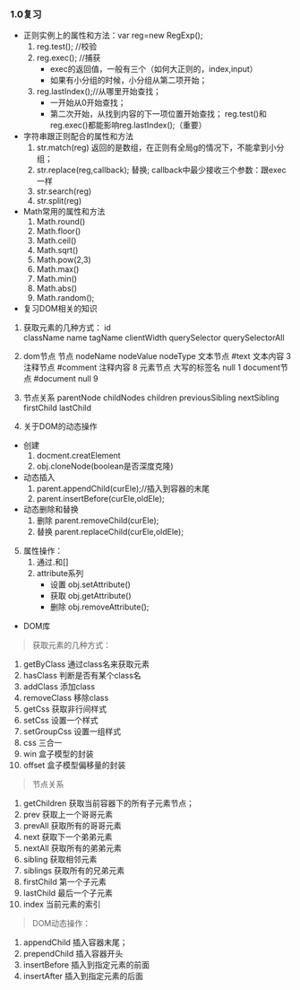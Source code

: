 ### 1.0复习
- 正则实例上的属性和方法：var reg=new RegExp();
    1. reg.test(); //校验
    2. reg.exec(); //捕获
        + exec的返回值，一般有三个（如何大正则的，index,input）
        + 如果有小分组的时候，小分组从第二项开始；
    3. reg.lastIndex();//从哪里开始查找；
        + 一开始从0开始查找；
        + 第二次开始，从找到内容的下一项位置开始查找；
    reg.test()和reg.exec()都能影响reg.lastIndex();（重要）
- 字符串跟正则配合的属性和方法
    1. str.match(reg)  返回的是数组，在正则有全局g的情况下，不能拿到小分组；
    2. str.replace(reg,callback);  替换; callback中最少接收三个参数：跟exec一样
    3. str.search(reg)
    4. str.split(reg)
- Math常用的属性和方法
    1. Math.round()
    2. Math.floor()
    3. Math.ceil()
    4. Math.sqrt()
    5. Math.pow(2,3)
    6. Math.max()
    7. Math.min()
    8. Math.abs()
    9. Math.random();
- 复习DOM相关的知识
1. 获取元素的几种方式：
   id  
   className 
   name 
   tagName 
   clientWidth 
   querySelector 
   querySelectorAll
2. dom节点
节点         nodeName       nodeValue     nodeType
文本节点       #text        文本内容          3
注释节点       #comment     注释内容          8
元素节点      大写的标签名    null             1
document节点   #document    null             9

3. 节点关系
parentNode
childNodes
children 
previousSibling
nextSibling
firstChild
lastChild

4. 关于DOM的动态操作
+ 创建
    1. docment.creatElement
    2. obj.cloneNode(boolean是否深度克隆)
+ 动态插入
    1. parent.appendChild(curEle);//插入到容器的末尾
    2. parent.insertBefore(curEle,oldEle);
+ 动态删除和替换
    1. 删除 parent.removeChild(curEle);
    2. 替换 parent.replaceChild(curEle,oldEle);
5. 属性操作：
    1. 通过.和[]
    2. attribute系列
        + 设置 obj.setAttribute()
        + 获取 obj.getAttribute()
        + 删除 obj.removeAttribute();
- DOM库
> 获取元素的几种方式：
1. getByClass  通过class名来获取元素
2. hasClass    判断是否有某个class名
3. addClass    添加class
4. removeClass 移除class
5. getCss       获取非行间样式
6. setCss       设置一个样式
7. setGroupCss  设置一组样式
8. css          三合一
9. win          盒子模型的封装
10. offset      盒子模型偏移量的封装
> 节点关系
1. getChildren   获取当前容器下的所有子元素节点；
2. prev          获取上一个哥哥元素
3. prevAll       获取所有的哥哥元素
4. next          获取下一个弟弟元素
5. nextAll       获取所有的弟弟元素
6. sibling       获取相邻元素
7. siblings      获取所有的兄弟元素
8. firstChild    第一个子元素
9. lastChild     最后一个子元素
10. index        当前元素的索引

> DOM动态操作：
1. appendChild   插入容器末尾；
2. prependChild  插入容器开头
3. insertBefore  插入到指定元素的前面
4. insertAfter   插入到指定元素的后面


    














    
    
    
    
    
    
    
    
    
    
    
    
    
    